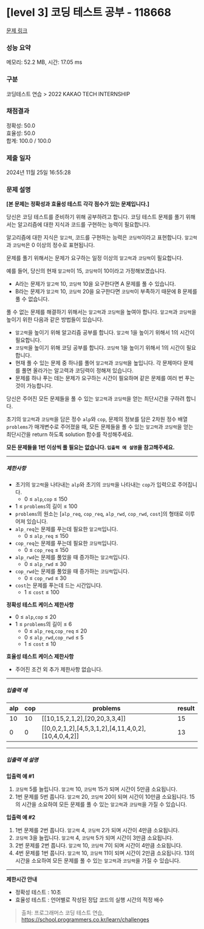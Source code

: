 # [level 3] 코딩 테스트 공부 - 118668 

[문제 링크](https://school.programmers.co.kr/learn/courses/30/lessons/118668) 

### 성능 요약

메모리: 52.2 MB, 시간: 17.05 ms

### 구분

코딩테스트 연습 > 2022 KAKAO TECH INTERNSHIP

### 채점결과

정확성: 50.0<br/>효율성: 50.0<br/>합계: 100.0 / 100.0

### 제출 일자

2024년 11월 25일 16:55:28

### 문제 설명

<p><strong>[본 문제는 정확성과 효율성 테스트 각각 점수가 있는 문제입니다.]</strong></p>

<p>당신은 코딩 테스트를 준비하기 위해 공부하려고 합니다. 코딩 테스트 문제를 풀기 위해서는 알고리즘에 대한 지식과 코드를 구현하는 능력이 필요합니다.</p>

<p>알고리즘에 대한 지식은 <code>알고력</code>, 코드를 구현하는 능력은 <code>코딩력</code>이라고 표현합니다. <code>알고력</code>과 <code>코딩력</code>은 0 이상의 정수로 표현됩니다.</p>

<p>문제를 풀기 위해서는 문제가 요구하는 일정 이상의 <code>알고력</code>과 <code>코딩력</code>이 필요합니다.</p>

<p>예를 들어, 당신의 현재 <code>알고력</code>이 15, <code>코딩력</code>이 10이라고 가정해보겠습니다.</p>

<ul>
<li>A라는 문제가 <code>알고력</code> 10, <code>코딩력</code> 10을 요구한다면 A 문제를 풀 수 있습니다.</li>
<li>B라는 문제가 <code>알고력</code> 10, <code>코딩력</code> 20을 요구한다면 <code>코딩력</code>이 부족하기 때문에 B 문제를 풀 수 없습니다.</li>
</ul>

<p>풀 수 없는 문제를 해결하기 위해서는 <code>알고력</code>과 <code>코딩력</code>을 높여야 합니다. <code>알고력</code>과 <code>코딩력</code>을 높이기 위한 다음과 같은 방법들이 있습니다.</p>

<ul>
<li><code>알고력</code>을 높이기 위해 알고리즘 공부를 합니다. <code>알고력</code> 1을 높이기 위해서 1의 시간이 필요합니다.</li>
<li><code>코딩력</code>을 높이기 위해 코딩 공부를 합니다. <code>코딩력</code> 1을 높이기 위해서 1의 시간이 필요합니다.</li>
<li>현재 풀 수 있는 문제 중 하나를 풀어 <code>알고력</code>과 <code>코딩력</code>을 높입니다. 각 문제마다 문제를 풀면 올라가는 알고력과 코딩력이 정해져 있습니다.</li>
<li>문제를 하나 푸는 데는 문제가 요구하는 시간이 필요하며 같은 문제를 여러 번 푸는 것이 가능합니다.</li>
</ul>

<p>당신은 주어진 모든 문제들을 풀 수 있는 <code>알고력</code>과 <code>코딩력</code>을 얻는 최단시간을 구하려 합니다.</p>

<p>초기의 <code>알고력</code>과 <code>코딩력</code>을 담은 정수 <code>alp</code>와 <code>cop</code>, 문제의 정보를 담은 2차원 정수 배열 <code>problems</code>가 매개변수로 주어졌을 때, 모든 문제들을 풀 수 있는 <code>알고력</code>과 <code>코딩력</code>을 얻는 최단시간을 return 하도록 solution 함수를 작성해주세요.</p>

<p><strong>모든 문제들을 1번 이상씩 풀 필요는 없습니다.  <code>입출력 예 설명</code>을 참고해주세요.</strong></p>

<hr>

<h5>제한사항</h5>

<ul>
<li>초기의 <code>알고력</code>을 나타내는 <code>alp</code>와 초기의 <code>코딩력</code>을 나타내는 <code>cop</code>가 입력으로 주어집니다.

<ul>
<li>0 ≤ <code>alp</code>,<code>cop</code> ≤ 150</li>
</ul></li>
<li>1 ≤ <code>problems</code>의 길이 ≤ 100</li>
<li><code>problems</code>의 원소는 [<code>alp_req</code>, <code>cop_req</code>, <code>alp_rwd</code>, <code>cop_rwd</code>, <code>cost</code>]의 형태로 이루어져 있습니다.</li>
<li><code>alp_req</code>는 문제를 푸는데 필요한 <code>알고력</code>입니다.

<ul>
<li>0 ≤ <code>alp_req</code> ≤ 150</li>
</ul></li>
<li><code>cop_req</code>는 문제를 푸는데 필요한 <code>코딩력</code>입니다.

<ul>
<li>0 ≤ <code>cop_req</code> ≤ 150</li>
</ul></li>
<li><code>alp_rwd</code>는 문제를 풀었을 때 증가하는 <code>알고력</code>입니다.

<ul>
<li>0 ≤ <code>alp_rwd</code> ≤ 30</li>
</ul></li>
<li><code>cop_rwd</code>는 문제를 풀었을 때 증가하는 <code>코딩력</code>입니다.

<ul>
<li>0 ≤ <code>cop_rwd</code> ≤ 30</li>
</ul></li>
<li><code>cost</code>는 문제를 푸는데 드는 시간입니다.

<ul>
<li>1 ≤ <code>cost</code> ≤ 100</li>
</ul></li>
</ul>

<p><strong>정확성 테스트 케이스 제한사항</strong></p>

<ul>
<li>0 ≤ <code>alp</code>,<code>cop</code> ≤ 20</li>
<li>1 ≤ <code>problems</code>의 길이 ≤ 6

<ul>
<li>0 ≤ <code>alp_req</code>,<code>cop_req</code> ≤ 20</li>
<li>0 ≤ <code>alp_rwd</code>,<code>cop_rwd</code> ≤ 5</li>
<li>1 ≤ <code>cost</code> ≤ 10</li>
</ul></li>
</ul>

<p><strong>효율성 테스트 케이스 제한사항</strong></p>

<ul>
<li>주어진 조건 외 추가 제한사항 없습니다.</li>
</ul>

<hr>

<h5>입출력 예</h5>
<table class="table">
        <thead><tr>
<th>alp</th>
<th>cop</th>
<th>problems</th>
<th>result</th>
</tr>
</thead>
        <tbody><tr>
<td>10</td>
<td>10</td>
<td>[[10,15,2,1,2],[20,20,3,3,4]]</td>
<td>15</td>
</tr>
<tr>
<td>0</td>
<td>0</td>
<td>[[0,0,2,1,2],[4,5,3,1,2],[4,11,4,0,2],[10,4,0,4,2]]</td>
<td>13</td>
</tr>
</tbody>
      </table>
<hr>

<h5>입출력 예 설명</h5>

<p><strong>입출력 예 #1</strong></p>

<ol>
<li><code>코딩력</code> 5를 늘립니다. <code>알고력</code> 10, <code>코딩력</code> 15가 되며 시간이 5만큼 소요됩니다.</li>
<li>1번 문제를 5번 풉니다. <code>알고력</code> 20, <code>코딩력</code> 20이 되며 시간이 10만큼 소요됩니다.
15의 시간을 소요하여 모든 문제를 풀 수 있는 <code>알고력</code>과 <code>코딩력</code>을 가질 수 있습니다.</li>
</ol>

<p><strong>입출력 예 #2</strong></p>

<ol>
<li>1번 문제를 2번 풉니다. <code>알고력</code>&nbsp;4, <code>코딩력</code>&nbsp;2가 되며 시간이 4만큼 소요됩니다.</li>
<li><code>코딩력</code>&nbsp;3을 늘립니다. <code>알고력</code>&nbsp;4, <code>코딩력</code>&nbsp;5가 되며 시간이 3만큼 소요됩니다.</li>
<li>2번 문제를 2번 풉니다. <code>알고력</code> 10, <code>코딩력</code>&nbsp;7이 되며 시간이 4만큼 소요됩니다.</li>
<li>4번 문제를 1번 풉니다. <code>알고력</code> 10, <code>코딩력</code> 11이 되며 시간이 2만큼 소요됩니다.
13의 시간을 소요하여 모든 문제를 풀 수 있는 <code>알고력</code>과 <code>코딩력</code>을 가질 수 있습니다.</li>
</ol>

<hr>

<p><strong>제한시간 안내</strong></p>

<ul>
<li>정확성 테스트 : 10초</li>
<li>효율성 테스트 : 언어별로 작성된 정답 코드의 실행 시간의 적정 배수</li>
</ul>


> 출처: 프로그래머스 코딩 테스트 연습, https://school.programmers.co.kr/learn/challenges